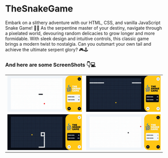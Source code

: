 # TheSnakeGame

Embark on a slithery adventure with our HTML, CSS, and vanilla JavaScript Snake Game! 🐍🍎 As the serpentine master of your destiny, navigate through a pixelated world, devouring random delicacies to grow longer and more formidable. With sleek design and intuitive controls, this classic game brings a modern twist to nostalgia. Can you outsmart your own tail and achieve the ultimate serpent glory? 🎮🕹️

### And here are some ScreenShots 👇💻

<table>
  <tr>
    <td align="center"><img src="./public/assets/img1_light.webp" width="100%" height="auto"></td>
    <td align="center"><img src="./public/assets/img1_dark.webp" width="100%" height="auto"></td>
  </tr>
  <tr>
    <td align="center"><img src="./public/assets/img2_dark.webp" width="100%" height="auto"></td>
    <td align="center"><img src="./public/assets/img2_light.webp" width="100%" height="auto"></td>
  </tr>
</table>
